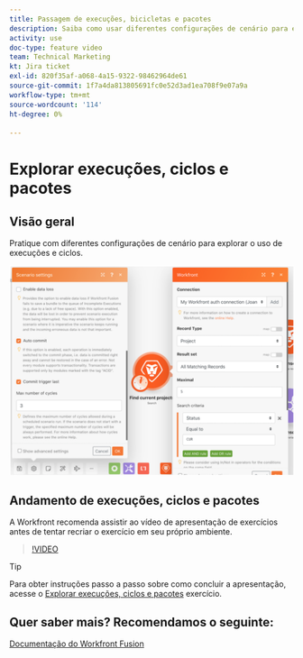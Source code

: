 ```yaml
---
title: Passagem de execuções, bicicletas e pacotes
description: Saiba como usar diferentes configurações de cenário para explorar o uso de execuções e ciclos no [!DNL Adobe Workfront Fusion].
activity: use
doc-type: feature video
team: Technical Marketing
kt: Jira ticket
exl-id: 820f35af-a068-4a15-9322-98462964de61
source-git-commit: 1f7a4da813805691fc0e52d3ad1ea708f9e07a9a
workflow-type: tm+mt
source-wordcount: '114'
ht-degree: 0%

---
```


# Explorar execuções, ciclos e pacotes

## Visão geral

Pratique com diferentes configurações de cenário para explorar o uso de execuções e ciclos.

![Uma imagem das configurações de execuções e ciclos](assets/execution-history-and-scheduling-6.png)

## Andamento de execuções, ciclos e pacotes

A Workfront recomenda assistir ao vídeo de apresentação de exercícios antes de tentar recriar o exercício em seu próprio ambiente.

>[!VIDEO](https://video.tv.adobe.com/v/335286/?quality=12)

>[!TIP]
>
>Para obter instruções passo a passo sobre como concluir a apresentação, acesse o [Explorar execuções, ciclos e pacotes](https://experienceleague.adobe.com/docs/workfront-learn/tutorials-workfront/fusion/exercises/exploring-runs-cycles-and-bundles.html?lang=en) exercício.


## Quer saber mais? Recomendamos o seguinte:

[Documentação do Workfront Fusion](https://experienceleague.adobe.com/docs/workfront/using/adobe-workfront-fusion/workfront-fusion-2.html?lang=en)
